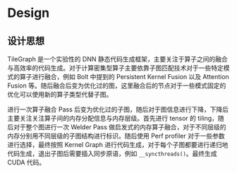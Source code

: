 # Design

## 设计思想

TileGraph 是一个实验性的 DNN 静态代码生成框架，主要关注于算子之间的融合与高效率的代码生成。对于计算密集型算子主要依靠子图匹配技术对于一些特定模式的算子进行融合，例如 Bolt 中提到的 Persistent Kernel Fusion 以及 Attention Fusion 等。随后融合后变为优化过的图，这里融合后的节点对于一些模式固定的优化可以使用新的算子类型代替子图。

进行一次算子融合 Pass 后变为优化过的子图，随后对于图信息进行下降，下降后主要关注关注算子间的内存分配信息与内存层级。首先进行 tensor 的 tiling，随后对于整个图进行一次 Welder Pass 做启发式的内存算子融合，对于不同层级的内存分别用不同层级的子图结构进行标识。随后使用 Perf profiler 对于一些参数进行选择，最终按照 Kernel Graph 进行代码生成，对于每个子图都要进行递归地代码生成，退出子图后需要插入同步原语，例如 `__syncthreads()`。最终生成 CUDA 代码。
